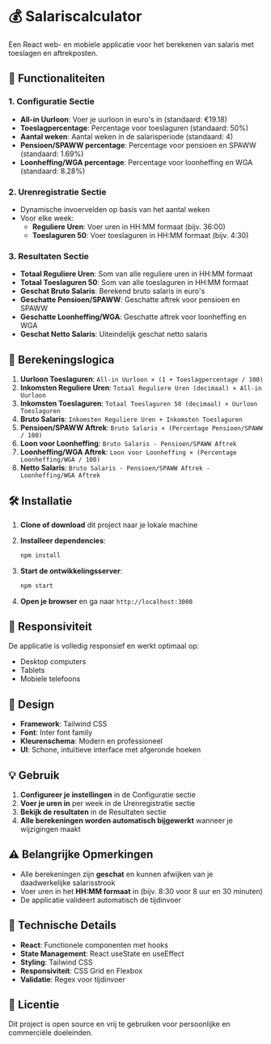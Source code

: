 # 💰 Salariscalculator

Een React web- en mobiele applicatie voor het berekenen van salaris met toeslagen en aftrekposten.

## 🚀 Functionaliteiten

### 1. Configuratie Sectie

- **All-in Uurloon**: Voer je uurloon in euro's in (standaard: €19.18)
- **Toeslagpercentage**: Percentage voor toeslaguren (standaard: 50%)
- **Aantal weken**: Aantal weken in de salarisperiode (standaard: 4)
- **Pensioen/SPAWW percentage**: Percentage voor pensioen en SPAWW (standaard: 1.69%)
- **Loonheffing/WGA percentage**: Percentage voor loonheffing en WGA (standaard: 8.28%)

### 2. Urenregistratie Sectie

- Dynamische invoervelden op basis van het aantal weken
- Voor elke week:
  - **Reguliere Uren**: Voer uren in HH:MM formaat (bijv. 36:00)
  - **Toeslaguren 50**: Voer toeslaguren in HH:MM formaat (bijv. 4:30)

### 3. Resultaten Sectie

- **Totaal Reguliere Uren**: Som van alle reguliere uren in HH:MM formaat
- **Totaal Toeslaguren 50**: Som van alle toeslaguren in HH:MM formaat
- **Geschat Bruto Salaris**: Berekend bruto salaris in euro's
- **Geschatte Pensioen/SPAWW**: Geschatte aftrek voor pensioen en SPAWW
- **Geschatte Loonheffing/WGA**: Geschatte aftrek voor loonheffing en WGA
- **Geschat Netto Salaris**: Uiteindelijk geschat netto salaris

## 🧮 Berekeningslogica

1. **Uurloon Toeslaguren**: `All-in Uurloon × (1 + Toeslagpercentage / 100)`
2. **Inkomsten Reguliere Uren**: `Totaal Reguliere Uren (decimaal) × All-in Uurloon`
3. **Inkomsten Toeslaguren**: `Totaal Toeslaguren 50 (decimaal) × Uurloon Toeslaguren`
4. **Bruto Salaris**: `Inkomsten Reguliere Uren + Inkomsten Toeslaguren`
5. **Pensioen/SPAWW Aftrek**: `Bruto Salaris × (Percentage Pensioen/SPAWW / 100)`
6. **Loon voor Loonheffing**: `Bruto Salaris - Pensioen/SPAWW Aftrek`
7. **Loonheffing/WGA Aftrek**: `Loon voor Loonheffing × (Percentage Loonheffing/WGA / 100)`
8. **Netto Salaris**: `Bruto Salaris - Pensioen/SPAWW Aftrek - Loonheffing/WGA Aftrek`

## 🛠️ Installatie

1. **Clone of download** dit project naar je lokale machine

2. **Installeer dependencies**:

   ```bash
   npm install
   ```

3. **Start de ontwikkelingsserver**:

   ```bash
   npm start
   ```

4. **Open je browser** en ga naar `http://localhost:3000`

## 📱 Responsiviteit

De applicatie is volledig responsief en werkt optimaal op:

- Desktop computers
- Tablets
- Mobiele telefoons

## 🎨 Design

- **Framework**: Tailwind CSS
- **Font**: Inter font family
- **Kleurenschema**: Modern en professioneel
- **UI**: Schone, intuïtieve interface met afgeronde hoeken

## 💡 Gebruik

1. **Configureer je instellingen** in de Configuratie sectie
2. **Voer je uren in** per week in de Urenregistratie sectie
3. **Bekijk de resultaten** in de Resultaten sectie
4. **Alle berekeningen worden automatisch bijgewerkt** wanneer je wijzigingen maakt

## ⚠️ Belangrijke Opmerkingen

- Alle berekeningen zijn **geschat** en kunnen afwijken van je daadwerkelijke salarisstrook
- Voer uren in het **HH:MM formaat** in (bijv. 8:30 voor 8 uur en 30 minuten)
- De applicatie valideert automatisch de tijdinvoer

## 🔧 Technische Details

- **React**: Functionele componenten met hooks
- **State Management**: React useState en useEffect
- **Styling**: Tailwind CSS
- **Responsiviteit**: CSS Grid en Flexbox
- **Validatie**: Regex voor tijdinvoer

## 📄 Licentie

Dit project is open source en vrij te gebruiken voor persoonlijke en commerciële doeleinden.
